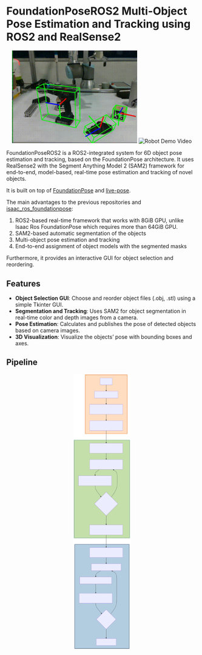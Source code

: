 # FoundationPoseROS2 Multi-Object Pose Estimation and Tracking using ROS2 and RealSense2

<p align="center">
  <img src="assets/demo.gif" alt="Demo Video" width="330">
  <img src="assets/demo_robot.gif" alt="Robot Demo Video" width="440"><br>
</p>

FoundationPoseROS2 is a ROS2-integrated system for 6D object pose estimation and tracking, based on the FoundationPose architecture. It uses RealSense2 with the Segment Anything Model 2 (SAM2) framework for end-to-end, model-based, real-time pose estimation and tracking of novel objects.

It is built on top of [FoundationPose](https://github.com/NVlabs/FoundationPose) and [live-pose](https://github.com/Kaivalya192/live-pose).

The main advantages to the previous repositories and [isaac_ros_foundationpose](https://github.com/NVIDIA-ISAAC-ROS/isaac_ros_pose_estimation/tree/main/isaac_ros_foundationpose):
1. ROS2-based real-time framework that works with 8GiB GPU, unlike Isaac Ros FoundationPose which requires more than 64GiB GPU.
2. SAM2-based automatic segmentation of the objects
3. Multi-object pose estimation and tracking
4. End-to-end assignment of object models with the segmented masks

Furthermore, it provides an interactive GUI for object selection and reordering.

## Features

- **Object Selection GUI**: Choose and reorder object files (.obj, .stl) using a simple Tkinter GUI.
- **Segmentation and Tracking**: Uses SAM2 for object segmentation in real-time color and depth images from a camera.
- **Pose Estimation**: Calculates and publishes the pose of detected objects based on camera images.
- **3D Visualization**: Visualize the objects’ pose with bounding boxes and axes.

## Pipeline

<p align="center">
    <img src="assets/pipeline.svg" alt="Algorithm Pipeline" style="width: 30%; height: auto;"/>
</p>

